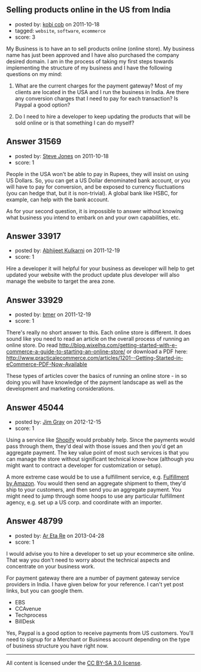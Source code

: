 ## Selling products online in the US from India

- posted by: [kobi cob](https://stackexchange.com/users/-1/13894-kobi-cob) on 2011-10-18
- tagged: `website`, `software`, `ecommerce`
- score: 3

My Business is to have an to sell products online (online store). My business name has just been approved and I have also purchased the company desired domain. I am in the process of taking my first steps towards implementing the structure of my business and I have the following questions on my mind:

1. What are the current charges for the payment gateway? Most of my clients are located in the USA and I run the business in India. Are there any conversion charges that I need to pay for each transaction? Is Paypal a good option?

2.  Do I need to hire a developer to keep updating the products that will be sold online or is that something I can do myself?





## Answer 31569

- posted by: [Steve Jones](https://stackexchange.com/users/-1/12985-steve-jones) on 2011-10-18
- score: 1

People in the USA won't be able to pay in Rupees, they will insist on using US Dollars. So, you can get a US Dollar denominated bank account, or you will have to pay for conversion, and be exposed to currency fluctuations (you can hedge that, but it is non-trivial). A global bank like HSBC, for example, can help with the bank account.

As for your second question, it is impossible to answer without knowing what business you intend to embark on and your own capabilities, etc.


## Answer 33917

- posted by: [Abhijeet Kulkarni](https://stackexchange.com/users/-1/14856-abhijeet-kulkarni) on 2011-12-19
- score: 1

Hire a developer it will helpful for your business as developer will help to get updated your website with the product update plus developer will also manage the website to target the area zone.


## Answer 33929

- posted by: [bmer](https://stackexchange.com/users/-1/15118-bmer) on 2011-12-19
- score: 1

There's really no short answer to this. Each online store is different. It does sound like you need to read an article on the overall process of running an online store. Do read http://blog.wixelhq.com/getting-started-with-e-commerce-a-guide-to-starting-an-online-store/ or download a PDF here: http://www.practicalecommerce.com/articles/1201--Getting-Started-in-eCommerce-PDF-Now-Available

These types of articles cover the basics of running an online store - in so doing you will have knowledge of the payment landscape as well as the development and marketing considerations.



## Answer 45044

- posted by: [Jim Gray](https://stackexchange.com/users/-1/22047-jim-gray) on 2012-12-15
- score: 1

Using a service like [Shopify](http://www.shopify.com/) would probably help. Since the payments would pass through them, they'd deal with those issues and then you'd get an aggregate payment. The key value point of most such services is that you can manage the store without significant technical know-how (although you might want to contract a developer for customization or setup).

A more extreme case would be to use a fulfillment service, e.g. [Fulfillment by Amazon](https://www.amazon.com/gp/help/customer/display.html?nodeId=200229160). You would then send an aggregate shipment to them, they'd ship to your customers, and then send you an aggregate payment. You might need to jump through some hoops to use any particular fulfillment agency, e.g. set up a US corp. and coordinate with an importer.


## Answer 48799

- posted by: [Ar Eta Re](https://stackexchange.com/users/-1/26038-ar-eta-re) on 2013-04-28
- score: 1

I would advise you to hire a developer to set up your ecommerce site online. That way you don't need to worry about the technical aspects and concentrate on your business work.

For payment gateway there are a number of payment gateway service providers in India. I have given below for your reference. I can't yet post links, but you can google them.

 - EBS
 - CCAvenue
 - Techprocess
 - BillDesk

Yes, Paypal is a good option to receive payments from US customers. You'll need to signup for a Merchant or Business account depending on the type of business structure you have right now.



---

All content is licensed under the [CC BY-SA 3.0 license](https://creativecommons.org/licenses/by-sa/3.0/).
